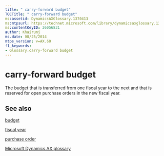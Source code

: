 ```yaml
---
title: " carry-forward budget"
TOCTitle: " carry-forward budget"
ms:assetid: DynamicsAXGlossary.1370413
ms:mtpsurl: https://technet.microsoft.com/library/dynamicsaxglossary.1370413(v=AX.60)
ms:contentKeyID: 36056831
author: Khairunj
ms.date: 08/25/2014
mtps_version: v=AX.60
f1_keywords:
- Glossary.carry-forward budget
---
```


# carry-forward budget

The budget that is transferred from one fiscal year to the next and that is reserved for open purchase orders in the new fiscal year.

## See also

[budget](budget.md)

[fiscal year](fiscal-year.md)

[purchase order](purchase-order.md)

[Microsoft Dynamics AX glossary](glossary/microsoft-dynamics-ax-glossary.md)

  


